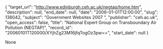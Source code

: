 {
  "target_url": "http://www.edinburgh.ceh.ac.uk/negtap/home.htm", 
  "description": null, 
  "end_date": null, 
  "date": "2006-01-01T12:00:00", 
  "slug": 138042, 
  "subject": "Government Websites 2007 ", 
  "publisher": "ceh.ac.uk", 
  "open_access": false, 
  "title": "National Expert Group on Transboundary Air Pollution (NEGTAP)", 
  "record_id": "20060101T120000/XYjhZg23M16jfqTogOz3pw==", 
  "start_date": null
}

None
